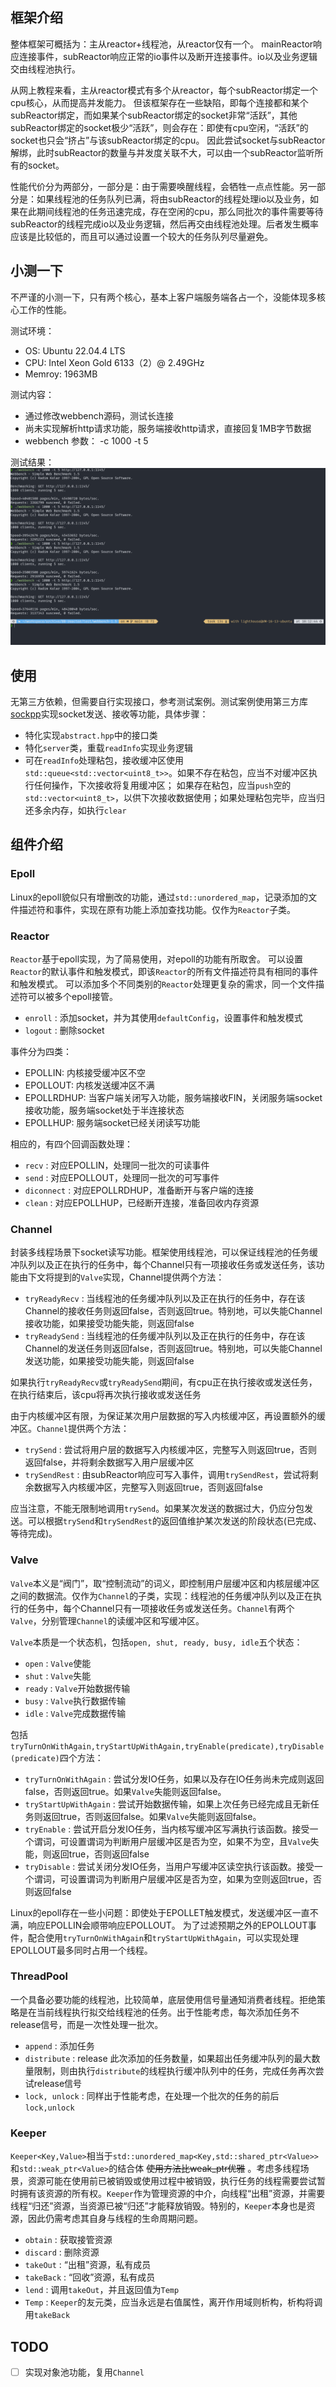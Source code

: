## 框架介绍
整体框架可概括为：主从reactor+线程池，从reactor仅有一个。
mainReactor响应连接事件，subReactor响应正常的io事件以及断开连接事件。io以及业务逻辑交由线程池执行。

从网上教程来看，主从reactor模式有多个从reactor，每个subReactor绑定一个cpu核心，从而提高并发能力。
但该框架存在一些缺陷，即每个连接都和某个subReactor绑定，而如果某个subReactor绑定的socket非常“活跃”，其他subReactor绑定的socket极少“活跃”，则会存在：即使有cpu空闲，“活跃”的socket也只会“挤占”与该subReactor绑定的cpu。
因此尝试socket与subReactor解绑，此时subReactor的数量与并发度关联不大，可以由一个subReactor监听所有的socket。

性能代价分为两部分，一部分是：由于需要唤醒线程，会牺牲一点点性能。另一部分是：如果线程池的任务队列已满，将由subReactor的线程处理io以及业务，如果在此期间线程池的任务迅速完成，存在空闲的cpu，那么同批次的事件需要等待subReactor的线程完成io以及业务逻辑，然后再交由线程池处理。后者发生概率应该是比较低的，而且可以通过设置一个较大的任务队列尽量避免。

## 小测一下
不严谨的小测一下，只有两个核心，基本上客户端服务端各占一个，没能体现多核心工作的性能。

测试环境：

- OS: Ubuntu 22.04.4 LTS
- CPU: Intel Xeon Gold 6133（2）@ 2.49GHz
- Memroy: 1963MB

测试内容：

- 通过修改webbench源码，测试长连接
- 尚未实现解析http请求功能，服务端接收http请求，直接回复1MB字节数据
- webbench 参数： -c 1000 -t 5

测试结果：
![](./test/webbench_test.png)

## 使用
无第三方依赖，但需要自行实现接口，参考测试案例。测试案例使用第三方库[sockpp](https://github.com/fpagliughi/sockpp.git)实现socket发送、接收等功能，具体步骤：

- 特化实现`abstract.hpp`中的接口类
- 特化`server`类，重载`readInfo`实现业务逻辑
- 可在`readInfo`处理粘包，接收缓冲区使用`std::queue<std::vector<uint8_t>>`。如果不存在粘包，应当不对缓冲区执行任何操作，下次接收将复用缓冲区；
如果存在粘包，应当`push`空的`std::vector<uint8_t>`，以供下次接收数据使用；如果处理粘包完毕，应当归还多余内存，如执行`clear`

## 组件介绍
### Epoll
Linux的epoll貌似只有增删改的功能，通过`std::unordered_map`，记录添加的文件描述符和事件，实现在原有功能上添加查找功能。仅作为`Reactor`子类。

### Reactor
`Reactor`基于epoll实现，为了简易使用，对epoll的功能有所取舍。
可以设置`Reactor`的默认事件和触发模式，即该`Reactor`的所有文件描述符具有相同的事件和触发模式。
可以添加多个不同类别的`Reactor`处理更复杂的需求，同一个文件描述符可以被多个epoll接管。

- `enroll` : 添加socket，并为其使用`defaultConfig`，设置事件和触发模式
- `logout` : 删除socket

事件分为四类：

- EPOLLIN: 内核接受缓冲区不空
- EPOLLOUT: 内核发送缓冲区不满
- EPOLLRDHUP: 当客户端关闭写入功能，服务端接收FIN，关闭服务端socket接收功能，服务端socket处于半连接状态
- EPOLLHUP: 服务端socket已经关闭读写功能

相应的，有四个回调函数处理：

- `recv` : 对应EPOLLIN，处理同一批次的可读事件
- `send` : 对应EPOLLOUT，处理同一批次的可写事件
- `diconnect` : 对应EPOLLRDHUP，准备断开与客户端的连接
- `clean` : 对应EPOLLHUP，已经断开连接，准备回收内存资源

### Channel
封装多线程场景下socket读写功能。框架使用线程池，可以保证线程池的任务缓冲队列以及正在执行的任务中，每个Channel只有一项接收任务或发送任务，该功能由下文将提到的`Valve`实现，Channel提供两个方法：

- `tryReadyRecv` : 当线程池的任务缓冲队列以及正在执行的任务中，存在该Channel的接收任务则返回false，否则返回true。特别地，可以失能Channel接收功能，如果接受功能失能，则返回false
- `tryReadySend` : 当线程池的任务缓冲队列以及正在执行的任务中，存在该Channel的发送任务则返回false，否则返回true。特别地，可以失能Channel发送功能，如果接受功能失能，则返回false

如果执行`tryReadyRecv`或`tryReadySend`期间，有cpu正在执行接收或发送任务，在执行结束后，该cpu将再次执行接收或发送任务

由于内核缓冲区有限，为保证某次用户层数据的写入内核缓冲区，再设置额外的缓冲区。`Channel`提供两个方法：
- `trySend` : 尝试将用户层的数据写入内核缓冲区，完整写入则返回true，否则返回false，并将剩余数据写入用户层缓冲区
- `trySendRest` : 由subReactor响应可写入事件，调用`trySendRest`，尝试将剩余数据写入内核缓冲区，完整写入则返回true，否则返回false

应当注意，不能无限制地调用`trySend`。如果某次发送的数据过大，仍应分包发送。可以根据`trySend`和`trySendRest`的返回值维护某次发送的阶段状态(已完成、等待完成)。

### Valve
`Valve`本义是“阀门”，取“控制流动”的词义，即控制用户层缓冲区和内核层缓冲区之间的数据流。仅作为`Channel`的子类，实现：线程池的任务缓冲队列以及正在执行的任务中，每个Channel只有一项接收任务或发送任务。`Channel`有两个`Valve`，分别管理`Channel`的读缓冲区和写缓冲区。

`Valve`本质是一个状态机，包括`open, shut, ready, busy, idle`五个状态：
- `open` : `Valve`使能
- `shut` : `Valve`失能
- `ready` : `Valve`开始数据传输
- `busy` : `Valve`执行数据传输
- `idle` : `Valve`完成数据传输

包括`tryTurnOnWithAgain,tryStartUpWithAgain,tryEnable(predicate),tryDisable(predicate)`四个方法：
- `tryTurnOnWithAgain` : 尝试分发IO任务，如果以及存在IO任务尚未完成则返回false，否则返回true。如果`Valve`失能则返回false。
- `tryStartUpWithAgain` : 尝试开始数据传输，如果上次任务已经完成且无新任务则返回true，否则返回false。如果`Valve`失能则返回false。
- `tryEnable` : 尝试开启分发IO任务，当内核写缓冲区写满执行该函数。接受一个谓词，可设置谓词为判断用户层缓冲区是否为空，如果不为空，且`Valve`失能，则返回true，否则返回false
- `tryDisable` : 尝试关闭分发IO任务，当用户写缓冲区读空执行该函数。接受一个谓词，可设置谓词为判断用户层缓冲区是否为空，如果为空则返回true，否则返回false

Linux的epoll存在一些小问题：即使处于EPOLLET触发模式，发送缓冲区一直不满，响应EPOLLIN会顺带响应EPOLLOUT。
为了过滤预期之外的EPOLLOUT事件，配合使用`tryTurnOnWithAgain`和`tryStartUpWithAgain`，可以实现处理EPOLLOUT最多同时占用一个线程。

### ThreadPool
一个具备必要功能的线程池，比较简单，底层使用信号量通知消费者线程。拒绝策略是在当前线程执行拟交给线程池的任务。出于性能考虑，每次添加任务不release信号，而是一次性处理一批次。

- `append` : 添加任务
- `distribute` : release 此次添加的任务数量，如果超出任务缓冲队列的最大数量限制，则由执行`distribute`的线程执行缓冲队列中的任务，完成任务再次尝试release信号
- `lock, unlock` : 同样出于性能考虑，在处理一个批次的任务的前后`lock,unlock`

### Keeper
`Keeper<Key,Value>`相当于`std::unordered_map<Key,std::shared_ptr<Value>>`和`std::weak_ptr<Value>`的结合体 <strike>使用方法比weak_ptr优雅</strike> 。考虑多线程场景，资源可能在使用前已被销毁或使用过程中被销毁，执行任务的线程需要尝试暂时拥有该资源的所有权。`Keeper`作为管理资源的中介，向线程“出租”资源，并需要线程“归还”资源，当资源已被“归还”才能释放销毁。特别的，`Keeper`本身也是资源，因此仍需考虑其自身与线程的生命周期问题。

- `obtain` : 获取接管资源
- `discard` : 删除资源
- `takeOut` : “出租”资源，私有成员
- `takeBack` : “回收”资源，私有成员
- `lend` : 调用`takeOut`，并且返回值为`Temp`
- `Temp` : `Keeper`的友元类，应当永远是右值属性，离开作用域则析构，析构将调用`takeBack`

## TODO
- [ ] 实现对象池功能，复用`Channel`
